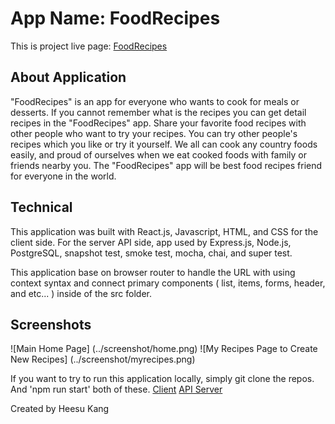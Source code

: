 # App Name: FoodRecipes

This is project live page: [FoodRecipes](https://foodrecipes.now.sh/)

## About Application

"FoodRecipes" is an app for everyone who wants to cook for meals or desserts. If you cannot remember what is the recipes you can get detail recipes in the "FoodRecipes" app.
Share your favorite food recipes with other people who want to try your recipes.
You can try other people's recipes which you like or try it yourself.
We all can cook any country foods easily, and proud of ourselves when we eat cooked foods with family or friends nearby you.
The "FoodRecipes" app will be best food recipes friend for everyone in the world.

## Technical

This application was built with React.js, Javascript, HTML, and CSS for the client side.
For the server API side, app used by Express.js, Node.js, PostgreSQL, snapshot test, smoke test, mocha, chai, and super test.

This application base on browser router to handle the URL with using context syntax and connect primary components ( list, items, forms, header, and etc... ) inside of the src folder.

## Screenshots

![Main Home Page] (../screenshot/home.png)
![My Recipes Page to Create New Recipes] (../screenshot/myrecipes.png)

If you want to try to run this application locally, simply git clone the repos. And 'npm run start' both of these.
[Client](https://github.com/hskang135/Food-Recipes-Client)
[API Server](https://github.com/hskang135/Food-Recipes-Server)

Created by Heesu Kang

